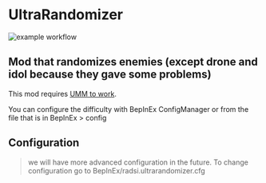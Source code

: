# UltraRandomizer
![example workflow](https://github.com/github/docs/actions/workflows/main.yml/badge.svg)
## Mod that randomizes enemies (except drone and idol because they gave some problems)
This mod requires [UMM to work](https://github.com/Temperz87/ultra-mod-manager/tags).

You can configure the difficulty with BepInEx ConfigManager or from the file that is in BepInEx > config

## Configuration
> we will have more advanced configuration in the future.
To change configuration go to BepInEx/radsi.ultrarandomizer.cfg
